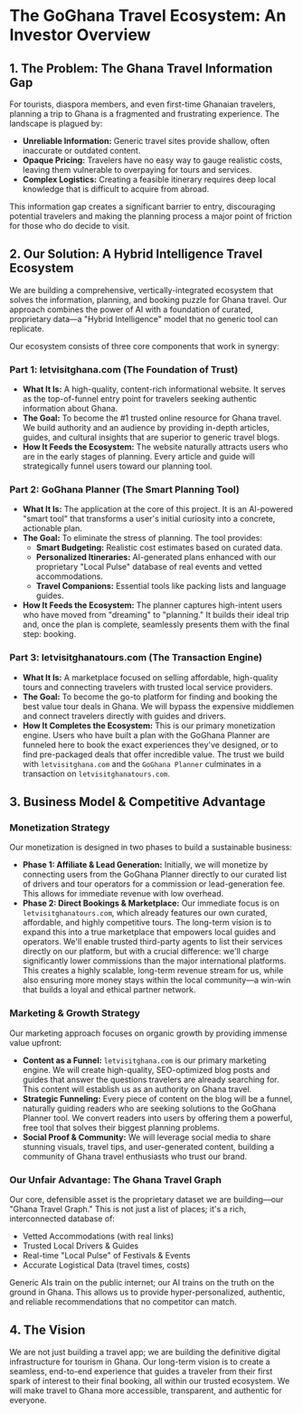 
# The GoGhana Travel Ecosystem: An Investor Overview

## 1. The Problem: The Ghana Travel Information Gap

For tourists, diaspora members, and even first-time Ghanaian travelers, planning a trip to Ghana is a fragmented and frustrating experience. The landscape is plagued by:

-   **Unreliable Information:** Generic travel sites provide shallow, often inaccurate or outdated content.
-   **Opaque Pricing:** Travelers have no easy way to gauge realistic costs, leaving them vulnerable to overpaying for tours and services.
-   **Complex Logistics:** Creating a feasible itinerary requires deep local knowledge that is difficult to acquire from abroad.

This information gap creates a significant barrier to entry, discouraging potential travelers and making the planning process a major point of friction for those who do decide to visit.

## 2. Our Solution: A Hybrid Intelligence Travel Ecosystem

We are building a comprehensive, vertically-integrated ecosystem that solves the information, planning, and booking puzzle for Ghana travel. Our approach combines the power of AI with a foundation of curated, proprietary data—a "Hybrid Intelligence" model that no generic tool can replicate.

Our ecosystem consists of three core components that work in synergy:

### **Part 1: letvisitghana.com (The Foundation of Trust)**

-   **What It Is:** A high-quality, content-rich informational website. It serves as the top-of-funnel entry point for travelers seeking authentic information about Ghana.
-   **The Goal:** To become the #1 trusted online resource for Ghana travel. We build authority and an audience by providing in-depth articles, guides, and cultural insights that are superior to generic travel blogs.
-   **How It Feeds the Ecosystem:** The website naturally attracts users who are in the early stages of planning. Every article and guide will strategically funnel users toward our planning tool.

### **Part 2: GoGhana Planner (The Smart Planning Tool)**

-   **What It Is:** The application at the core of this project. It is an AI-powered "smart tool" that transforms a user's initial curiosity into a concrete, actionable plan.
-   **The Goal:** To eliminate the stress of planning. The tool provides:
    -   **Smart Budgeting:** Realistic cost estimates based on curated data.
    -   **Personalized Itineraries:** AI-generated plans enhanced with our proprietary "Local Pulse" database of real events and vetted accommodations.
    -   **Travel Companions:** Essential tools like packing lists and language guides.
-   **How It Feeds the Ecosystem:** The planner captures high-intent users who have moved from "dreaming" to "planning." It builds their ideal trip and, once the plan is complete, seamlessly presents them with the final step: booking.

### **Part 3: letvisitghanatours.com (The Transaction Engine)**

-   **What It Is:** A marketplace focused on selling affordable, high-quality tours and connecting travelers with trusted local service providers.
-   **The Goal:** To become the go-to platform for finding and booking the best value tour deals in Ghana. We will bypass the expensive middlemen and connect travelers directly with guides and drivers.
-   **How It Completes the Ecosystem:** This is our primary monetization engine. Users who have built a plan with the GoGhana Planner are funneled here to book the exact experiences they've designed, or to find pre-packaged deals that offer incredible value. The trust we build with `letvisitghana.com` and the `GoGhana Planner` culminates in a transaction on `letvisitghanatours.com`.

## 3. Business Model & Competitive Advantage

### **Monetization Strategy**
Our monetization is designed in two phases to build a sustainable business:
-   **Phase 1: Affiliate & Lead Generation:** Initially, we will monetize by connecting users from the GoGhana Planner directly to our curated list of drivers and tour operators for a commission or lead-generation fee. This allows for immediate revenue with low overhead.
-   **Phase 2: Direct Bookings & Marketplace:** Our immediate focus is on `letvisitghanatours.com`, which already features our own curated, affordable, and highly competitive tours. The long-term vision is to expand this into a true marketplace that empowers local guides and operators. We'll enable trusted third-party agents to list their services directly on our platform, but with a crucial difference: we'll charge significantly lower commissions than the major international platforms. This creates a highly scalable, long-term revenue stream for us, while also ensuring more money stays within the local community—a win-win that builds a loyal and ethical partner network.

### **Marketing & Growth Strategy**
Our marketing approach focuses on organic growth by providing immense value upfront:
-   **Content as a Funnel:** `letvisitghana.com` is our primary marketing engine. We will create high-quality, SEO-optimized blog posts and guides that answer the questions travelers are already searching for. This content will establish us as an authority on Ghana travel.
-   **Strategic Funneling:** Every piece of content on the blog will be a funnel, naturally guiding readers who are seeking solutions to the GoGhana Planner tool. We convert readers into users by offering them a powerful, free tool that solves their biggest planning problems.
-   **Social Proof & Community:** We will leverage social media to share stunning visuals, travel tips, and user-generated content, building a community of Ghana travel enthusiasts who trust our brand.

### **Our Unfair Advantage: The Ghana Travel Graph**

Our core, defensible asset is the proprietary dataset we are building—our "Ghana Travel Graph." This is not just a list of places; it's a rich, interconnected database of:
-   Vetted Accommodations (with real links)
-   Trusted Local Drivers & Guides
-   Real-time "Local Pulse" of Festivals & Events
-   Accurate Logistical Data (travel times, costs)

Generic AIs train on the public internet; our AI trains on the truth on the ground in Ghana. This allows us to provide hyper-personalized, authentic, and reliable recommendations that no competitor can match.

## 4. The Vision

We are not just building a travel app; we are building the definitive digital infrastructure for tourism in Ghana. Our long-term vision is to create a seamless, end-to-end experience that guides a traveler from their first spark of interest to their final booking, all within our trusted ecosystem. We will make travel to Ghana more accessible, transparent, and authentic for everyone.
